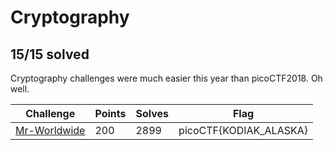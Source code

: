 # Cryptography
## 15/15 solved

Cryptography challenges were much easier this year than picoCTF2018. Oh well.

|Challenge|Points|Solves|Flag|
|---------|------|------|----|
|[Mr-Worldwide](Mr-Worldwide/Mr-Worldwide.md)|200|2899|picoCTF{KODIAK_ALASKA}|
